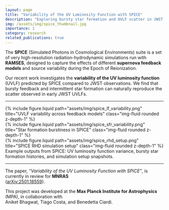 ```yaml
---
layout: page
title: "Variability of the UV Luminosity Function with SPICE"
description: "Exploring bursty star formation and UVLF scatter in JWST-era galaxies."
img: /assets/img/spice_thumbnail.jpg
importance: 1
category: research
related_publications: true
---
```


The **SPICE** (Simulated Photons in Cosmological Environments) suite is a set of very high-resolution radiation-hydrodynamic simulations run with **RAMSES**, designed to capture the effects of different **supernova feedback models** and source variability during the Epoch of Reionization.

Our recent work investigates the **variability of the UV luminosity function** (UVLF) predicted by SPICE compared to JWST observations. We find that bursty feedback and intermittent star formation can naturally reproduce the scatter observed in early JWST UVLFs.

---

<div class="row">
  <div class="col-sm mt-3 mt-md-0">
    {% include figure.liquid path="assets/img/spice_lf_variability.png" title="UVLF variability across feedback models" class="img-fluid rounded z-depth-1" %}
  </div>
  <div class="col-sm mt-3 mt-md-0">
    {% include figure.liquid path="assets/img/spice_sfr_variability.png" title="Star formation burstiness in SPICE" class="img-fluid rounded z-depth-1" %}
  </div>
  <div class="col-sm mt-3 mt-md-0">
    {% include figure.liquid path="assets/img/spice_rhd_setup.png" title="SPICE RHD simulation setup" class="img-fluid rounded z-depth-1" %}
  </div>
</div>

<div class="caption">
  Example outputs from SPICE: UV luminosity function variance, bursty star formation histories, and simulation setup snapshots.
</div>

---

The paper, *“Variability of the UV Luminosity Function with SPICE”*, is currently in review for **MNRAS**  
([arXiv:2501.18559](https://arxiv.org/abs/2501.18559)).

This project was developed at the **Max Planck Institute for Astrophysics** (MPA), in collaboration with  
Aniket Bhagwat, Tiago Costa, and Benedetta Ciardi.
